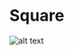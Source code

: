 # Square
![alt text](https://github.com/plamen-peshev/orgchartjs-templates/blob/main/Square/template.jpg)
